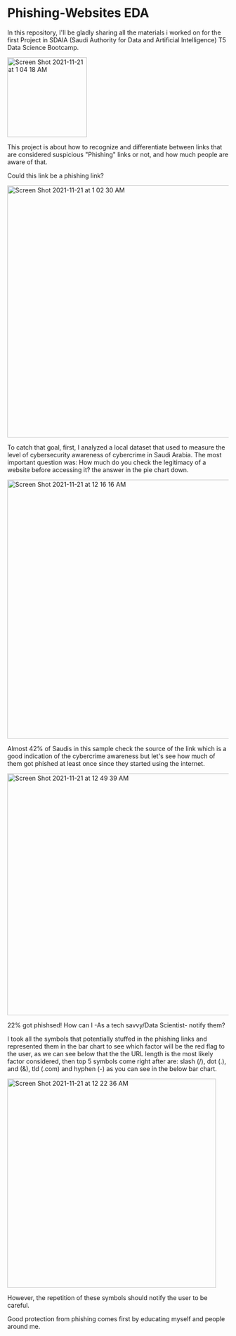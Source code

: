 # Phishing-Websites EDA

In this repository, I'll be gladly sharing all the materials i worked on for the first Project in SDAIA (Saudi Authority for Data and Artificial Intelligence) T5 Data Science Bootcamp.

<img width="181" alt="Screen Shot 2021-11-21 at 1 04 18 AM" src="https://user-images.githubusercontent.com/93079431/142742160-1679e11b-819b-4eea-8d6e-caf1508c1353.png">


This project is about how to recognize and differentiate between links that are considered suspicious "Phishing" links or not, and how much people are aware of that.

Could this link be a phishing link?

<img width="572" alt="Screen Shot 2021-11-21 at 1 02 30 AM" src="https://user-images.githubusercontent.com/93079431/142742138-1fb31163-b0d7-487b-9f7e-1bdd0c486497.png">

To catch that goal, first, I analyzed a local dataset that used to measure the level of cybersecurity awareness of cybercrime in Saudi Arabia.
The most important question was: How much do you check the legitimacy of a website before accessing it? the answer in the pie chart down.

<img width="588" alt="Screen Shot 2021-11-21 at 12 16 16 AM" src="https://user-images.githubusercontent.com/93079431/142741659-860c05a6-9ac7-4149-b686-feec028ec813.png">

Almost 42% of Saudis in this sample check the source of the link which is a good indication of the cybercrime awareness but let's see how much of them got phished at least once since they started using the internet.

<img width="549" alt="Screen Shot 2021-11-21 at 12 49 39 AM" src="https://user-images.githubusercontent.com/93079431/142741869-ef88de61-98e7-408f-afbf-c653158d4188.png">

22% got phishsed! How can I -As a tech savvy/Data Scientist- notify them?

I took all the symbols that potentially stuffed in the phishing links and represented them in the bar chart to see which factor will be the red flag to the user, as we can see below that the the URL length is the most likely factor considered, then top 5 symbols come right after are: slash (/), dot (.), and (&), tld (.com) and hyphen (-) as you can see in the below bar chart.

<img width="475" alt="Screen Shot 2021-11-21 at 12 22 36 AM" src="https://user-images.githubusercontent.com/93079431/142741366-761cf687-a26c-4a35-92a4-832492d40571.png">

However, the repetition of these symbols should notify the user to be careful.


Good protection from phishing comes first by educating myself and people around me.
